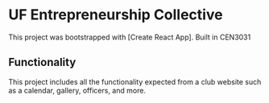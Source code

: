 # UF Entrepreneurship Collective 

This project was bootstrapped with [Create React App]. Built in CEN3031

## Functionality

This project includes all the functionality expected from a club website such as a calendar, gallery, officers, and more.


